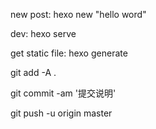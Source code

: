new post: hexo new "hello word"

dev: hexo serve

get static file: hexo generate

git add -A .

git commit -am '提交说明'

git push -u origin master
